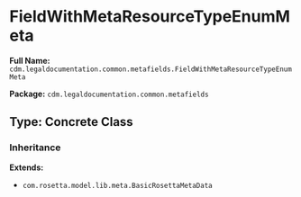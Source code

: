 # FieldWithMetaResourceTypeEnumMeta

**Full Name:** `cdm.legaldocumentation.common.metafields.FieldWithMetaResourceTypeEnumMeta`

**Package:** `cdm.legaldocumentation.common.metafields`

## Type: Concrete Class

### Inheritance

**Extends:**
- `com.rosetta.model.lib.meta.BasicRosettaMetaData`

